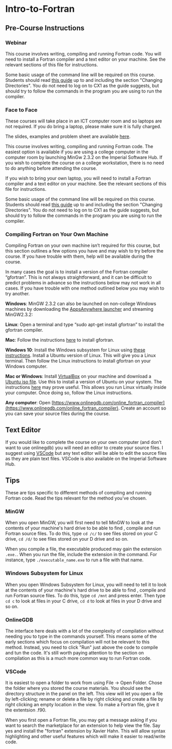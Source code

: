# Intro-to-Fortran

## Pre-Course Instructions

### Webinar

This course involves writing, compiling and running Fortran code. You will need to install a Fortran compiler and a text editor on your machine. See the relevant sections of this file for instructions.

Some basic usage of the command line will be required on this course. Students should read [this guide](https://wiki.imperial.ac.uk/display/HPC/Command+line) up to and including the section "Changing Directories". You do not need to log on to CX1 as the guide suggests, but should try to follow the commands in the program you are using to run the compiler.

### Face to Face

These courses will take place in an ICT computer room and so laptops are not required. If you do bring a laptop, please make sure it is fully charged.

The slides, examples and problem sheet are available [here](https://github.com/coolernato/Intro-to-Fortran).

This course involves writing, compiling and running Fortran code. The easiest option is available if you are using a college computer in the computer room by launching MinGw 2.3.2 on the Imperial Software Hub. If you wish to complete the course on a college workstation, there is no need to do anything before attending the course.

If you wish to bring your own laptop, you will need to install a Fortran compiler and a text editor on your machine. See the relevant sections of this file for instructions.

Some basic usage of the command line will be required on this course. Students should read [this guide](https://wiki.imperial.ac.uk/display/HPC/Command+line) up to and including the section "Changing Directories". You do not need to log on to CX1 as the guide suggests, but should try to follow the commands in the program you are using to run the compiler.

### Compiling Fortran on Your Own Machine

Compiling Fortran on your own machine isn’t required for this course, but this section outlines a few options you have and may wish to try before the course. If you have trouble with them, help will be available during the course.

In many cases the goal is to install a version of the Fortran compiler “gfortran”. This is not always straightforward, and it can be difficult to predict problems in advance so the instructions below may not work in all cases. If you have trouble with one method outlined below you may wish to try another.

**Windows**: MinGW 2.3.2 can also be launched on non-college Windows machines by downloading the [AppsAnywhere launcher](https://www.imperial.ac.uk/admin-services/ict/self-service/computers-printing/devices-and-software/get-software/software-hub/) and streaming MinGW2.3.2: 

**Linux**: Open a terminal and type “sudo apt-get install gfortran” to install the gfortran compiler.

**Mac**: Follow the instructions [here](https://gcc.gnu.org/wiki/GFortranBinariesMacOS) to install gfortran.

**Windows 10**: Install the Windows subsystem for Linux using [these instructions](https://docs.microsoft.com/en-us/windows/wsl/install-win10). Install a Ubuntu version of Linux. This will give you a Linux terminal. Then follow the Linux instructions to install gfortran on your Windows computer.

**Mac or Windows**: Install [VirtualBox](https://www.virtualbox.org/) on your machine and download a [Ubuntu iso file](https://ubuntu.com/download/desktop). Use this to install a version of Ubuntu on your system. The instructions [here](https://www.virtualbox.org/manual/ch01.html) may prove useful. This allows you run Linux virtually inside your computer. Once doing so, follow the Linux instructions.

**Any computer**: Open [https://www.onlinegdb.com/online_fortran_compiler](https://www.onlinegdb.com/online_fortran_compiler). Create an account so you can save your source files during the course.

## Text Editor

If you would like to complete the course on your own computer (and don’t want to use onlinegdb) you will need an editor to create your source files. I suggest using [VSCode](https://code.visualstudio.com/) but any text editor will be able to edit the source files as they are plain text files. VSCode is also available on the Imperial Software Hub.

## Tips

These are tips specific to different methods of compiling and running Fortran code. Read the tips relevant for the method you've chosen.

### MinGW

When you open MinGW, you will first need to tell MinGW to look at the contents of your machine's hard drive to be able to find , compile and run Fortran source files. To do this, type ```cd /c/``` to see files stored on your C drive, ```cd /d/``` to see files stored on your D drive and so on.

When you compile a file, the executable produced may gain the extension ```.exe.```. When you run the file, include the extension in the command. For instance, type ```./executable_name.exe``` to run a file with that name.

### Windows Subsystem for Linux

When you open Windows Subsystem for Linux, you will need to tell it to look at the contents of your machine's hard drive to be able to find , compile and run Fortran source files. To do this, type ```cd /mnt``` and press enter. Then type  ```cd c``` to look at files in your C drive, ```cd d``` to look at files in your D drive and so on.

### OnlineGDB

The interface here deals with a lot of the complexity of compilation without needing you to type in the commands yourself. This means some of the early sections which focus on compilation will not be relevant to this method. Instead, you need to click "Run" just above the code to compile and tun the code. It's still worth paying attention to the section on compilation as this is a much more common way to run Fortran code.

### VSCode

It is easiest to open a folder to work from using File -> Open Folder. Chose the folder where you stored the course materials. You should see the directory structure in the panel on the left. This view will let you open a file by left-clicking; rename or delete a file by right clicking and create a file by right clicking an empty location in the view. To make a Fortran file, give it the extentsion .f90.

When you first open a Fortran file, you may get a message asking if you want to search the marketplace for an extension to help view the file. Say yes and install the "fortran" extension by Xavier Hahn. This will allow syntax highlighting and other useful features which will make it easier to read/write code.
